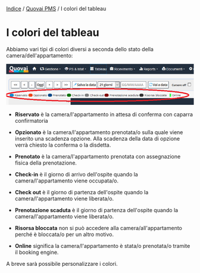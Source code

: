 [Indice](index.md) / [Quovai PMS](quovai-pms-it.md) / I colori del tableau

# I colori del tableau
  
Abbiamo vari tipi di colori diversi a seconda dello stato della camera/dell'appartamento:

![](images/i-colori-del-tableau-001.png)

 - **Riservato** è la camera/l'appartamento in attesa di conferma con caparra confirmatoria
 
 - **Opzionato** è la camera/l'appartamento prenotata/o sulla quale viene inserito una scadenza opzione. Alla scadenza della data di opzione verrà chiesto la conferma o la disdetta.
 
 - **Prenotato** è la camera/l'appartamento prenotata con assegnazione fisica della prenotazione. 
 
 - **Check-in** è il giorno di arrivo dell'ospite quando la camera/l'appartamento viene occupata/o. 
 
 - **Check out** è il giorno di partenza dell'ospite quando la camera/l'appartamento viene liberata/o.

 - **Prenotazione scaduta** è il giorno di partenza dell'ospite quando la camera/l'appartamento viene liberata/o.
 
 -  **Risorsa bloccata** non si può accedere alla camera/all'appartamento perché è bloccata/o per un altro motivo.
 
 - **Online** significa la camera/l'appartamento è stata/o prenotata/o tramite il booking engine.
 
 A breve sarà possibile personalizzare i colori.

